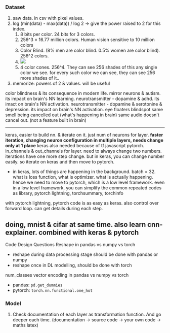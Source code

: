 
### Dataset
1. saw data. in csv with pixel values.
2. log (min(data) - max(data)) / log 2 -> give the power raised to 2 for this index.
   1. 8 bits per color. 24 bits for 3 colors.
   2. 256^3 = 16.77 million colors. Human vision sensitive to 10 million colors
   3. Color Blind. (8% men are color blind. 0.5% women are color blind). 256^2 colors. 
   4. ![](https://www.colourblindawareness.org/wp-content/themes/cba/images/slider/types/eye.jpg)
   5. 4 color cones. 256^4. They can see 256 shades of this any single color we see. for every such color we can see, they can see 256 more shades of it..
3. memorize: powers of 2 & values. will be useful


color blindness & its consequence in modern life. 
mirror neurons & autism. its impact on brain's NN learning. 
neurotransmitter - dopamine & adhd. its imact on brain's NN activation.
neurotransmitter - dopamine & serotonine & depression. its impact on brain's NN activation. 
eye floaters
blindspot
same smell being cancelled out (what's happening in brain)
same audio doesn't cancel out. (not a feature built in brain)

----
keras, easier to build nn. & iterate on it. just num of neurons for layer. **faster iteration, changing neuron configuration in multiple layers, needs change only at 1 place**
keras also needed because of tf javascript
pytorch. in_channels & out_channels for layer. need to always change two numbers. iterations have one more step change. but in keras, you can change number easily. 
so iterate on keras and then move to pytorch. 
- in keras, lots of things are happening in the background. batch = 32. what is loss function, what is optimizer. what is actually happening. hence we need to move to pytorch, which is a low level framework.
even in a low level framework, you can simplify the common repeated codes as library, pytorch lightning, torchsummary, torchinfo

with pytorch lightning, pytorch code is as easy as keras. also control over forward loop. can get details during each step. 

doing, mnist & cifar at same time. also learn cnn-explainer. combined with keras & pytorch
----

Code Design Questions
Reshape in pandas vs numpy vs torch
- reshape during data processing stage should be done with pandas or numpy
- reshape once in DL modelling, should be done with torch
  

num_classes vector encoding in pandas vs numpy vs torch
- pandas: `pd.get_dummies`
- pytorch: `torch.nn.functional.one_hot`

### Model
1. Check documentation of each layer as transformation function. And go deeper each time. (documentation -> source code -> your own code -> maths latex)